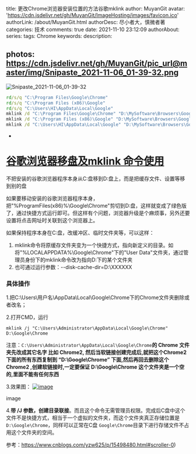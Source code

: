 title: 更改Chrome浏览器安装位置的方法谷歌mklink
author: MuyanGit
avatar: 'https://cdn.jsdelivr.net/gh/MuyanGit/ImageHosting/images/favicon.ico'
authorLink: /about/MuyanGit.html
authorDesc: 尽小者大，慎微者著
categories: 技术
comments: true
date: 2021-11-10 23:12:09
authorAbout:
series:
tags: Chrome
keywords:
description:

photos: https://cdn.jsdelivr.net/gh/MuyanGit/pic_url@master/img/Snipaste_2021-11-06_01-39-32.png
---



![Snipaste_2021-11-06_01-39-32](https://cdn.jsdelivr.net/gh/MuyanGit/pic_url@master/img/Snipaste_2021-11-06_01-39-32.png)

```cmd
rd/s/q "C:\Program Files\Google\Chrome"
rd/s/q "C:\Program Files (x86)\Google" 
rd/s/q "C:\Users\HI\AppData\Local\Google"
mklink /d "C:\Program Files\Google\Chrome" "D:\MySoftware\Browsers\Google\Chrome"
mklink /d "C:\Program Files (x86)\Google" "D:\MySoftware\Browsers\Google"
mklink /d "C:\Users\HI\AppData\Local\Google" "D:\MySoftware\Browsers\Google\PersonData"
```



- 

# [谷歌浏览器移盘及mklink 命令使用](https://www.cnblogs.com/yzw625/p/15498480.html)

不把安装的谷歌浏览器程序本身从C:盘移到D:盘上，而是把缓存文件、设置等移到别的盘

如果要移动安装的谷歌浏览器程序本身，把"%ProgramFiles(x86)%\Google\Chrome"剪切到D:盘，这样就变成了绿色版了，通过快捷方式运行即可。但这样有个问题，浏览器升级是个麻烦事，另外还要设置将点击网址时关联到这个浏览器上。

如果保持程序本身在C:盘，改缓冲区、临时文件夹等，可以这样：

1. mklink命令将原缓存文件夹变为一个快捷方式，指向新定义的目录。如将"%LOCALAPPDATA%\Google\Chrome"下的"User Data"文件夹，通过管理员身份下的mklink命令改为指向D:下的某个文件夹
2. 也可通过运行参数：--disk-cache-dir=D:\XXXXXX

### 具体操作

1.把C:\Users\用户名\AppData\Local\Google\Chrome下的Chrome文件夹删除或者改名；

2.打开CMD，运行

```none
mklink /j "C:\Users\Administrator\AppData\Local\Google\Chrome" D:\Google\Chrome
```

注意：`C:\Users\Administrator\AppData\Local\Google\Chrome`**的 Chrome 文件夹先改成其它名字 比如 Chrome2, 然后当软链接创建完成后,就把这个Chrome2下面的所有东西复制到 “D:\Google\Chrome” 下面,然后再回去删除这个 Chrome2 ,创建软链接时,一定要保证 D:\Google\Chrome 这个文件夹是一个空的,里面不能有任何东西**

3.效果图：
[![image](https://img2020.cnblogs.com/blog/2074362/202111/2074362-20211102131455675-1124638750.png)](https://img2020.cnblogs.com/blog/2074362/202111/2074362-20211102131455675-1124638750.png)

image



4.**带 /J 参数，创建目录联接**。而且这个命令无需管理员权限。完成后C盘中这个文件不是快捷方式，相当于一个虚拟的文件夹，而这个文件夹真正存储位置是 `D:\Google\Chrome`，同样可以正常在C盘 `Google\Chrome`目录下进行存储文件不占用这个文件夹的空间。

参考：https://www.cnblogs.com/yzw625/p/15498480.html#scroller-0)
